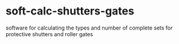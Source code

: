 # soft-calc-shutters-gates
software for calculating the types and number of complete sets 
for protective shutters and roller gates
